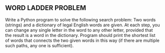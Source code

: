 ## WORD LADDER PROBLEM

Write a Python program to solve the following search problem: 
Two words (strings) and a dictionary of legal English words are given. 
At each step, you can change any single letter in the word to any other letter, provided that the result is a word in the dictionary. 
Program should print the shortest list of words that connects the two given words in this way (if there are multiple such paths, any one is sufficient).
